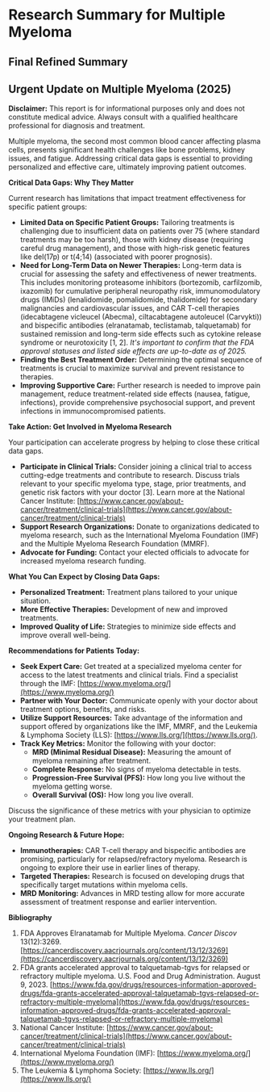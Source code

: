 # Research Summary for Multiple Myeloma

## Final Refined Summary

## Urgent Update on Multiple Myeloma (2025)

**Disclaimer:** This report is for informational purposes only and does not constitute medical advice. Always consult with a qualified healthcare professional for diagnosis and treatment.

Multiple myeloma, the second most common blood cancer affecting plasma cells, presents significant health challenges like bone problems, kidney issues, and fatigue. Addressing critical data gaps is essential to providing personalized and effective care, ultimately improving patient outcomes.

**Critical Data Gaps: Why They Matter**

Current research has limitations that impact treatment effectiveness for specific patient groups:

*   **Limited Data on Specific Patient Groups:** Tailoring treatments is challenging due to insufficient data on patients over 75 (where standard treatments may be too harsh), those with kidney disease (requiring careful drug management), and those with high-risk genetic features like del(17p) or t(4;14) (associated with poorer prognosis).
*   **Need for Long-Term Data on Newer Therapies:**  Long-term data is crucial for assessing the safety and effectiveness of newer treatments. This includes monitoring proteasome inhibitors (bortezomib, carfilzomib, ixazomib) for cumulative peripheral neuropathy risk, immunomodulatory drugs (IMiDs) (lenalidomide, pomalidomide, thalidomide) for secondary malignancies and cardiovascular issues, and CAR T-cell therapies (idecabtagene vicleucel (Abecma), ciltacabtagene autoleucel (Carvykti)) and bispecific antibodies (elranatamab, teclistamab, talquetamab) for sustained remission and long-term side effects such as cytokine release syndrome or neurotoxicity [1, 2]. *It's important to confirm that the FDA approval statuses and listed side effects are up-to-date as of 2025.*
*   **Finding the Best Treatment Order:** Determining the optimal sequence of treatments is crucial to maximize survival and prevent resistance to therapies.
*   **Improving Supportive Care:** Further research is needed to improve pain management, reduce treatment-related side effects (nausea, fatigue, infections), provide comprehensive psychosocial support, and prevent infections in immunocompromised patients.

**Take Action: Get Involved in Myeloma Research**

Your participation can accelerate progress by helping to close these critical data gaps.

*   **Participate in Clinical Trials:**  Consider joining a clinical trial to access cutting-edge treatments and contribute to research. Discuss trials relevant to your specific myeloma type, stage, prior treatments, and genetic risk factors with your doctor [3].  Learn more at the National Cancer Institute: [https://www.cancer.gov/about-cancer/treatment/clinical-trials](https://www.cancer.gov/about-cancer/treatment/clinical-trials)
*   **Support Research Organizations:** Donate to organizations dedicated to myeloma research, such as the International Myeloma Foundation (IMF) and the Multiple Myeloma Research Foundation (MMRF).
*   **Advocate for Funding:** Contact your elected officials to advocate for increased myeloma research funding.

**What You Can Expect by Closing Data Gaps:**

*   **Personalized Treatment:** Treatment plans tailored to your unique situation.
*   **More Effective Therapies:** Development of new and improved treatments.
*   **Improved Quality of Life:** Strategies to minimize side effects and improve overall well-being.

**Recommendations for Patients Today:**

*   **Seek Expert Care:** Get treated at a specialized myeloma center for access to the latest treatments and clinical trials.  Find a specialist through the IMF: [https://www.myeloma.org/](https://www.myeloma.org/)
*   **Partner with Your Doctor:**  Communicate openly with your doctor about treatment options, benefits, and risks.
*   **Utilize Support Resources:**  Take advantage of the information and support offered by organizations like the IMF, MMRF, and the Leukemia & Lymphoma Society (LLS): [https://www.lls.org/](https://www.lls.org/).
*   **Track Key Metrics:** Monitor the following with your doctor:
    *   **MRD (Minimal Residual Disease):** Measuring the amount of myeloma remaining after treatment.
    *   **Complete Response:** No signs of myeloma detectable in tests.
    *   **Progression-Free Survival (PFS):** How long you live without the myeloma getting worse.
    *   **Overall Survival (OS):** How long you live overall.

Discuss the significance of these metrics with your physician to optimize your treatment plan.

**Ongoing Research & Future Hope:**

*   **Immunotherapies:** CAR T-cell therapy and bispecific antibodies are promising, particularly for relapsed/refractory myeloma. Research is ongoing to explore their use in earlier lines of therapy.
*   **Targeted Therapies:** Research is focused on developing drugs that specifically target mutations within myeloma cells.
*   **MRD Monitoring:** Advances in MRD testing allow for more accurate assessment of treatment response and earlier intervention.

**Bibliography**

1.  FDA Approves Elranatamab for Multiple Myeloma. *Cancer Discov* 13(12):3269. [https://cancerdiscovery.aacrjournals.org/content/13/12/3269](https://cancerdiscovery.aacrjournals.org/content/13/12/3269)
2.  FDA grants accelerated approval to talquetamab-tgvs for relapsed or refractory multiple myeloma. U.S. Food and Drug Administration. August 9, 2023. [https://www.fda.gov/drugs/resources-information-approved-drugs/fda-grants-accelerated-approval-talquetamab-tgvs-relapsed-or-refractory-multiple-myeloma](https://www.fda.gov/drugs/resources-information-approved-drugs/fda-grants-accelerated-approval-talquetamab-tgvs-relapsed-or-refractory-multiple-myeloma)
3. National Cancer Institute: [https://www.cancer.gov/about-cancer/treatment/clinical-trials](https://www.cancer.gov/about-cancer/treatment/clinical-trials)
4.  International Myeloma Foundation (IMF): [https://www.myeloma.org/](https://www.myeloma.org/)
5.  The Leukemia & Lymphoma Society: [https://www.lls.org/](https://www.lls.org/)
